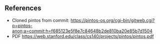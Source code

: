 ## References

- Cloned pintos from commit: https://pintos-os.org/cgi-bin/gitweb.cgi?p=pintos-anon;a=commit;h=f685123e5f8e7c84648b2de810ba20e85b7d1504
- PDF https://web.stanford.edu/class/cs140/projects/pintos/pintos.pdf